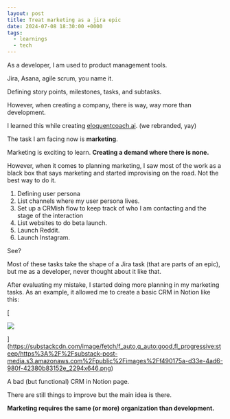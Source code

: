 ```yaml
---
layout: post
title: Treat marketing as a jira epic
date: 2024-07-08 18:30:00 +0000
tags:
  - learnings
  - tech
---
```


As a developer, I am used to product management tools.

Jira, Asana, agile scrum, you name it.

Defining story points, milestones, tasks, and subtasks.

However, when creating a company, there is way, way more than development.

I learned this while creating [eloquentcoach.ai](https://eloquentcoach.ai). (we rebranded, yay)

The task I am facing now is **marketing**.

Marketing is exciting to learn. **Creating a demand where there is none.**

However, when it comes to planning marketing, I saw most of the work as a black box that says marketing and started improvising on the road. Not the best way to do it.

1.  Defining user persona
2.  List channels where my user persona lives.
3.  Set up a CRMish flow to keep track of who I am contacting and the stage of the interaction
4.  List websites to do beta launch.
5.  Launch Reddit.
6.  Launch Instagram.

See?

Most of these tasks take the shape of a Jira task (that are parts of an epic), but me as a developer, never thought about it like that.

After evaluating my mistake, I started doing more planning in my marketing tasks. As an example, it allowed me to create a basic CRM in Notion like this:

[

![](https://substackcdn.com/image/fetch/w_1456,c_limit,f_auto,q_auto:good,fl_progressive:steep/https%3A%2F%2Fsubstack-post-media.s3.amazonaws.com%2Fpublic%2Fimages%2Ff490175a-d33e-4ad6-980f-42380b83152e_2294x646.png)

](https://substackcdn.com/image/fetch/f_auto,q_auto:good,fl_progressive:steep/https%3A%2F%2Fsubstack-post-media.s3.amazonaws.com%2Fpublic%2Fimages%2Ff490175a-d33e-4ad6-980f-42380b83152e_2294x646.png)

A bad (but functional) CRM in Notion page.

There are still things to improve but the main idea is there.

**Marketing requires the same (or more) organization than development.**
